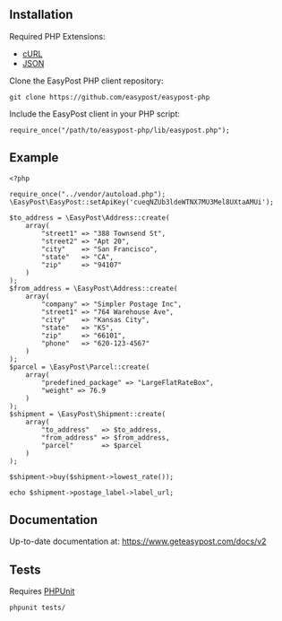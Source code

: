 Installation
------------------

Required PHP Extensions:
- [cURL](http://php.net/manual/en/book.curl.php)
- [JSON](http://php.net/manual/en/book.json.php)

Clone the EasyPost PHP client repository:

    git clone https://github.com/easypost/easypost-php

Include the EasyPost client in your PHP script:

    require_once("/path/to/easypost-php/lib/easypost.php");

Example
----------------

    <?php

    require_once("../vendor/autoload.php");
    \EasyPost\EasyPost::setApiKey('cueqNZUb3ldeWTNX7MU3Mel8UXtaAMUi');

    $to_address = \EasyPost\Address::create(
        array(
            "street1" => "388 Townsend St",
            "street2" => "Apt 20",
            "city"    => "San Francisco",
            "state"   => "CA",
            "zip"     => "94107"
        )
    );
    $from_address = \EasyPost\Address::create(
        array(
            "company" => "Simpler Postage Inc",
            "street1" => "764 Warehouse Ave",
            "city"    => "Kansas City",
            "state"   => "KS",
            "zip"     => "66101",
            "phone"   => "620-123-4567"
        )
    );
    $parcel = \EasyPost\Parcel::create(
        array(
            "predefined_package" => "LargeFlatRateBox",
            "weight" => 76.9
        )
    );
    $shipment = \EasyPost\Shipment::create(
        array(
            "to_address"   => $to_address,
            "from_address" => $from_address,
            "parcel"       => $parcel
        )
    );

    $shipment->buy($shipment->lowest_rate());

    echo $shipment->postage_label->label_url;


Documentation
--------------------

Up-to-date documentation at: https://www.geteasypost.com/docs/v2

Tests
--------------------
Requires [PHPUnit](https://github.com/sebastianbergmann/phpunit/)

    phpunit tests/